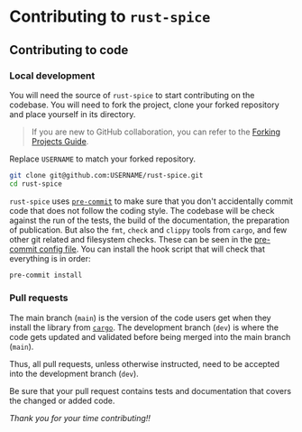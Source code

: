 # Contributing to `rust-spice`

## Contributing to code

### Local development

You will need the source of `rust-spice` to start contributing on the codebase.
You will need to fork the project, clone your forked repository and place
yourself in its directory.

> If you are new to GitHub collaboration, you can refer to the
> [Forking Projects Guide][fork guide].

Replace `USERNAME` to match your forked repository.

```sh
git clone git@github.com:USERNAME/rust-spice.git
cd rust-spice
```

`rust-spice` uses [`pre-commit`][pre-commit url] to make sure that you don't
accidentally commit code that does not follow the coding style. The codebase
will be check against the run of the tests, the build of the documentation, the
preparation of publication. But also the `fmt`, `check` and `clippy` tools from
`cargo`, and few other git related and filesystem checks. These can be seen in
the [pre-commit config file][pre-commit file]. You can install the hook script
that will check that everything is in order:

```sh
pre-commit install
```

### Pull requests

The main branch (`main`) is the version of the code users get when they install
the library from [`cargo`][crate url]. The development branch (`dev`) is where
the code gets updated and validated before being merged into the main branch
(`main`).

Thus, all pull requests, unless otherwise instructed, need to be accepted into
the development branch (`dev`).

Be sure that your pull request contains tests and documentation that covers the
changed or added code.

*Thank you for your time contributing!!*

[fork guide]: https://guides.github.com/activities/forking/
[pre-commit url]: https://pre-commit.com
[pre-commit file]: https://raw.githubusercontent.com/GregoireHENRY/rust-spice/main/.pre-commit-config.yaml
[crate url]: https://crates.io/crates/rust-spice
